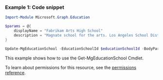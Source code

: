 ### Example 1: Code snippet

```powershellImport-Module Microsoft.Graph.Education

$params = @{
	displayName = "Fabrikam Arts High School"
	description = "Magnate school for the arts. Los Angeles School District"
}

Update-MgEducationSchool -EducationSchoolId $educationSchoolId -BodyParameter $params
```
This example shows how to use the Get-MgEducationSchool Cmdlet.
To learn about permissions for this resource, see the [permissions reference](/graph/permissions-reference).

